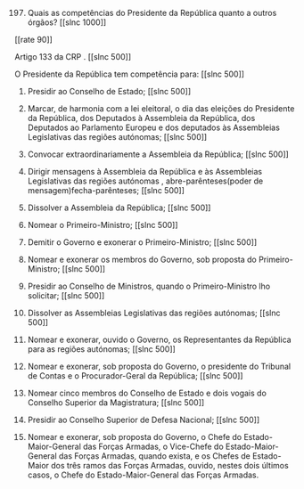 197. Quais as competências do Presidente da República quanto a outros órgãos?
[[slnc 1000]]

[[rate 90]]

Artigo 133 da CRP .
[[slnc 500]]


O Presidente da República tem competência para:
[[slnc 500]]

1) Presidir ao Conselho de Estado;
[[slnc 500]]

2) Marcar, de harmonia com a lei eleitoral, o dia das eleições do Presidente da República, dos Deputados à Assembleia da República, dos Deputados ao Parlamento Europeu e dos deputados às Assembleias Legislativas das regiões autónomas;
[[slnc 500]]

3) Convocar extraordinariamente a Assembleia da República;
[[slnc 500]]

4) Dirigir mensagens à Assembleia da República e às Assembleias Legislativas das regiões autónomas , abre-parênteses(poder de mensagem)fecha-parênteses;
[[slnc 500]]

5) Dissolver a Assembleia da República;
[[slnc 500]]

6) Nomear o Primeiro-Ministro;
[[slnc 500]]

7) Demitir o Governo e exonerar o Primeiro-Ministro;
[[slnc 500]]

8) Nomear e exonerar os membros do Governo, sob proposta do Primeiro-Ministro;
[[slnc 500]]

9) Presidir ao Conselho de Ministros, quando o Primeiro-Ministro lho solicitar;
[[slnc 500]]

10) Dissolver as Assembleias Legislativas das regiões autónomas;
[[slnc 500]]

11) Nomear e exonerar, ouvido o Governo, os Representantes da República para as regiões autónomas;
[[slnc 500]]

12) Nomear e exonerar, sob proposta do Governo, o presidente do Tribunal de Contas e o Procurador-Geral da República;
[[slnc 500]]

13) Nomear cinco membros do Conselho de Estado e dois vogais do Conselho Superior da Magistratura;
[[slnc 500]]

14) Presidir ao Conselho Superior de Defesa Nacional;
[[slnc 500]]

15) Nomear e exonerar, sob proposta do Governo, o Chefe do Estado-Maior-General das Forças Armadas, o Vice-Chefe do Estado-Maior-General das Forças Armadas, quando exista, e os Chefes de Estado-Maior dos três ramos das Forças Armadas, ouvido, nestes dois últimos casos, o Chefe do Estado-Maior-General das Forças Armadas.
